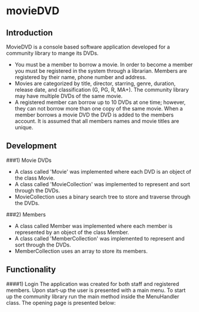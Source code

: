 # movieDVD
## Introduction 
MovieDVD is a console based software application developed for a 
community library to mange its DVDs. 
* You must be a member to borrow a movie. 
In order to become a member you must be registered in the system through a librarian. 
Members are registered by their name, phone number and address. 
* Movies are categorized by title, director, starring, genre, duration, release date, 
and classification (G, PG, R, MA+). The community library may have multiple DVDs of the same movie. 
* A registered member can borrow up to 10 DVDs at one time; however, they can not borrow more than one 
copy of the same movie. When a member borrows a movie DVD the DVD is added to the members 
account. It is assumed that all members names and movie titles are unique. 

## Development 
###1) Movie DVDs
* A class called 'Movie' was implemented where each DVD is an object of the class Movie. 
* A class called 'MovieCollection' was implemented to represent and sort through the DVDs. 
* MovieCollection uses a binary search tree to store and traverse through the DVDs.

###2) Members 
* A class called Member was implemented where each member is represented by an object of the class Member. 
* A class called 'MemberCollection' was implemented to represent and sort through the DVDs. 
* MemberCollection uses an array to store its members.

## Functionality 
####1) Login 
The application was created for both staff and registered members. Upon start-up the user is 
presented with a main menu. To start up the community library run the main method inside the MenuHandler class. 
The opening page is presented below: 


